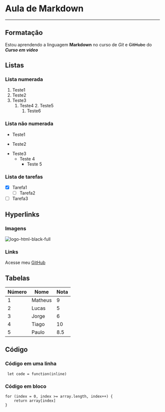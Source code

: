 # Aula de Markdown
---

## Formatação

Estou aprendendo a linguagem  **Markdown** no curso de *Git* e  ~~GitHube~~ do __*Curso em vídeo*__

## Listas

### Lista numerada 

1. Teste1
2. Teste2
3. Teste3
   1. Teste4
      2.  Teste5
         1. Teste6

### Lista não numerada

* Teste1
- Teste2
* Teste3
   * Teste 4
      * Teste 5

### Lista de tarefas

- [x] Tarefa1
   - [ ] Tarefa2
- [ ] Tarefa3

## Hyperlinks

### Imagens
![logo-html-black-full](https://user-images.githubusercontent.com/78106979/115171678-f1acb480-a099-11eb-92fe-08bdb9a74a0a.png)


### Links
Acesse meu [GitHub](https://www.github.com\nerdola-de-cartola)

## Tabelas

Número | Nome | Nota
---|---|---|
1 | Matheus | 9
2 | Lucas| 5
3 | Jorge| 6
4 | Tiago| 10
5 | Paulo| 8.5

## Código

### Código em uma linha
` let code = function(inline)`

### Código em bloco
```
for (index = 0, index >= array.length, index++) {
    return array[index]
}
```